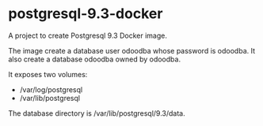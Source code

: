 postgresql-9.3-docker
=====================

A project to create Postgresql 9.3 Docker image. 

The image create a database user odoodba whose password is odoodba. 
It also create a database odoodba owned by odoodba. 

It exposes two volumes: 

* /var/log/postgresql
* /var/lib/postgresql

The database directory is /var/lib/postgresql/9.3/data. 

